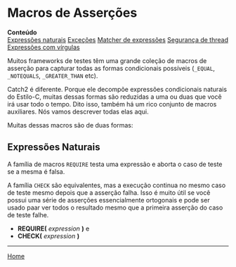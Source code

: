 <a id="top"></a>
# Macros de Asserções

**Conteúdo**<br>
[Expressões naturais](#expressões-naturais)
[Exceções](#exceções)
[Matcher de expressões](#matcher-de-expressões)
[Segurança de thread](#segurança-de-thread)
[Expressões com vírgulas](#expressões-com-vígulas)

Muitos frameworks de testes têm uma grande coleção de macros de asserção para capturar todas as formas condicionais possíveis (```_EQUAL```, ```_NOTEQUALS```, ```_GREATER_THAN``` etc).

Catch2 é diferente. Porque ele decompõe expressões condicionais naturais do Estilo-C, muitas dessas formas são reduzidas a uma ou duas que você irá usar todo o tempo. Dito isso, também há um rico conjunto de macros auxiliares. Nós vamos descrever todas elas aqui.

Muitas dessas macros são de duas formas:

## Expressões Naturais

A família de macros ```REQUIRE``` testa uma expressão e aborta o caso de teste se a mesma é falsa.

A família ```CHECK``` são equivalentes, mas a execução continua no mesmo caso de teste mesmo depois que a asserção falha. Isso é muito útil se você possui uma série de asserções essencialmente ortogonais e pode ser usado paar ver todos o resultado mesmo que a primeira asserção do caso de teste falhe.

* **REQUIRE(** _expression_ **)** e
* **CHECK(** _expression_ **)**

---

[Home](Readme.md#top)
